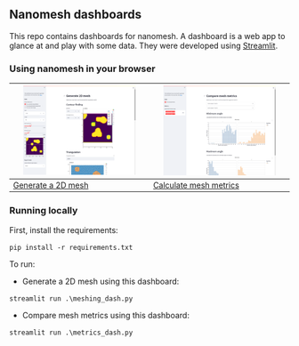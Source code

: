 ## Nanomesh dashboards

This repo contains dashboards for nanomesh. A dashboard is a web app to glance at and play with some data. They were developed using [Streamlit](https://streamlit.io/).

### Using nanomesh in your browser

| <img src="https://github.com/hpgem/nanomesh/raw/master/docs/_static/meshing_dash.png" alt="drawing" width="85%"/> | <img src="https://github.com/hpgem/nanomesh/raw/master/docs/_static/metrics_dash.png" alt="drawing" width="85%"/> |
| - | - |
| [Generate a 2D mesh](https://share.streamlit.io/hpgem/nanomesh-dashboard/master/meshing_dash.py) | [Calculate mesh metrics](https://share.streamlit.io/hpgem/nanomesh-dashboard/master/metrics_dash.py) |

### Running locally

First, install the requirements:

```console
pip install -r requirements.txt
```

To run:

- Generate a 2D mesh using this dashboard:
 
```console
streamlit run .\meshing_dash.py
```

- Compare mesh metrics using this dashboard:

```console
streamlit run .\metrics_dash.py
```
